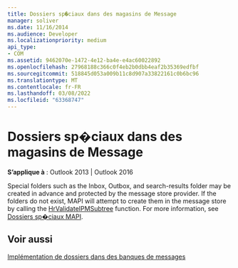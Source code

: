 ```yaml
---
title: Dossiers sp�ciaux dans des magasins de Message
manager: soliver
ms.date: 11/16/2014
ms.audience: Developer
ms.localizationpriority: medium
api_type:
- COM
ms.assetid: 9462070e-1472-4e12-ba4e-e4ac60022892
ms.openlocfilehash: 27968188c366c0f4eb2b0dbb4eaf2b35369edfbf
ms.sourcegitcommit: 518845d053a009b11c8d907a33822161c0b6bc96
ms.translationtype: MT
ms.contentlocale: fr-FR
ms.lasthandoff: 03/08/2022
ms.locfileid: "63368747"
---
```

# <a name="special-folders-in-message-stores"></a>Dossiers sp�ciaux dans des magasins de Message

  
  
**S’applique à** : Outlook 2013 | Outlook 2016 
  
Special folders such as the Inbox, Outbox, and search-results folder may be created in advance and protected by the message store provider. If the folders do not exist, MAPI will attempt to create them in the message store by calling the [HrValidateIPMSubtree](hrvalidateipmsubtree.md) function. For more information, see [Dossiers sp�ciaux MAPI](mapi-special-folders.md).
  
## <a name="see-also"></a>Voir aussi



[Implémentation de dossiers dans des banques de messages](implementing-folders-in-message-stores.md)

